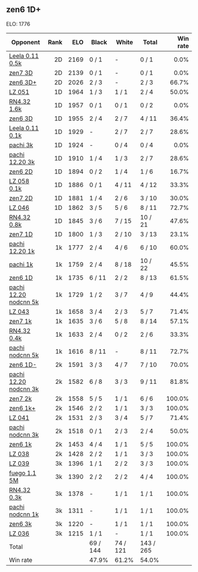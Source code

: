 ## zen6 1D+ ##

ELO: 1776

Opponent | Rank | ELO | Black | White | Total | Win rate
---------|-----:|----:|-------|-------|-------|-------:
[Leela 0.11 0.5k](Leela%200.11%200.5k.md) | 2D | 2169 | 0 / 1 | - | 0 / 1 | 0.0%
[zen7 3D](zen7%203D.md) | 2D | 2139 | 0 / 1 | - | 0 / 1 | 0.0%
[zen6 3D+](zen6%203D+.md) | 2D | 2026 | 2 / 3 | - | 2 / 3 | 66.7%
[LZ 051](LZ%20051.md) | 1D | 1964 | 1 / 3 | 1 / 1 | 2 / 4 | 50.0%
[RN4.32 1.6k](RN4.32%201.6k.md) | 1D | 1957 | 0 / 1 | 0 / 1 | 0 / 2 | 0.0%
[zen6 3D](zen6%203D.md) | 1D | 1955 | 2 / 4 | 2 / 7 | 4 / 11 | 36.4%
[Leela 0.11 0.1k](Leela%200.11%200.1k.md) | 1D | 1929 | - | 2 / 7 | 2 / 7 | 28.6%
[pachi 3k](pachi%203k.md) | 1D | 1924 | - | 0 / 4 | 0 / 4 | 0.0%
[pachi 12.20 3k](pachi%2012.20%203k.md) | 1D | 1910 | 1 / 4 | 1 / 3 | 2 / 7 | 28.6%
[zen6 2D](zen6%202D.md) | 1D | 1894 | 0 / 2 | 1 / 4 | 1 / 6 | 16.7%
[LZ 058 0.1k](LZ%20058%200.1k.md) | 1D | 1886 | 0 / 1 | 4 / 11 | 4 / 12 | 33.3%
[zen7 2D](zen7%202D.md) | 1D | 1881 | 1 / 4 | 2 / 6 | 3 / 10 | 30.0%
[LZ 046](LZ%20046.md) | 1D | 1862 | 3 / 5 | 5 / 6 | 8 / 11 | 72.7%
[RN4.32 0.8k](RN4.32%200.8k.md) | 1D | 1845 | 3 / 6 | 7 / 15 | 10 / 21 | 47.6%
[zen7 1D](zen7%201D.md) | 1D | 1800 | 1 / 3 | 2 / 10 | 3 / 13 | 23.1%
[pachi 12.20 1k](pachi%2012.20%201k.md) | 1k | 1777 | 2 / 4 | 4 / 6 | 6 / 10 | 60.0%
[pachi 1k](pachi%201k.md) | 1k | 1759 | 2 / 4 | 8 / 18 | 10 / 22 | 45.5%
[zen6 1D](zen6%201D.md) | 1k | 1735 | 6 / 11 | 2 / 2 | 8 / 13 | 61.5%
[pachi 12.20 nodcnn 5k](pachi%2012.20%20nodcnn%205k.md) | 1k | 1729 | 1 / 2 | 3 / 7 | 4 / 9 | 44.4%
[LZ 043](LZ%20043.md) | 1k | 1658 | 3 / 4 | 2 / 3 | 5 / 7 | 71.4%
[zen7 1k](zen7%201k.md) | 1k | 1635 | 3 / 6 | 5 / 8 | 8 / 14 | 57.1%
[RN4.32 0.4k](RN4.32%200.4k.md) | 1k | 1633 | 2 / 4 | 0 / 2 | 2 / 6 | 33.3%
[pachi nodcnn 5k](pachi%20nodcnn%205k.md) | 1k | 1616 | 8 / 11 | - | 8 / 11 | 72.7%
[zen6 1D-](zen6%201D-.md) | 2k | 1591 | 3 / 3 | 4 / 7 | 7 / 10 | 70.0%
[pachi 12.20 nodcnn 3k](pachi%2012.20%20nodcnn%203k.md) | 2k | 1582 | 6 / 8 | 3 / 3 | 9 / 11 | 81.8%
[zen7 2k](zen7%202k.md) | 2k | 1558 | 5 / 5 | 1 / 1 | 6 / 6 | 100.0%
[zen6 1k+](zen6%201k+.md) | 2k | 1546 | 2 / 2 | 1 / 1 | 3 / 3 | 100.0%
[LZ 041](LZ%20041.md) | 2k | 1531 | 2 / 3 | 3 / 4 | 5 / 7 | 71.4%
[pachi nodcnn 3k](pachi%20nodcnn%203k.md) | 2k | 1518 | 0 / 1 | 2 / 3 | 2 / 4 | 50.0%
[zen6 1k](zen6%201k.md) | 2k | 1453 | 4 / 4 | 1 / 1 | 5 / 5 | 100.0%
[LZ 038](LZ%20038.md) | 2k | 1428 | 2 / 2 | 1 / 1 | 3 / 3 | 100.0%
[LZ 039](LZ%20039.md) | 3k | 1396 | 1 / 1 | 2 / 2 | 3 / 3 | 100.0%
[fuego 1.1 5M](fuego%201.1%205M.md) | 3k | 1390 | 2 / 2 | 2 / 2 | 4 / 4 | 100.0%
[RN4.32 0.3k](RN4.32%200.3k.md) | 3k | 1378 | - | 1 / 1 | 1 / 1 | 100.0%
[pachi nodcnn 1k](pachi%20nodcnn%201k.md) | 3k | 1311 | - | 1 / 1 | 1 / 1 | 100.0%
[zen6 3k](zen6%203k.md) | 3k | 1220 | - | 1 / 1 | 1 / 1 | 100.0%
[LZ 036](LZ%20036.md) | 3k | 1215 | 1 / 1 | - | 1 / 1 | 100.0%
Total | | | 69 / 144 | 74 / 121 | 143 / 265 | 
Win rate| | | 47.9% | 61.2% | 54.0% | 

